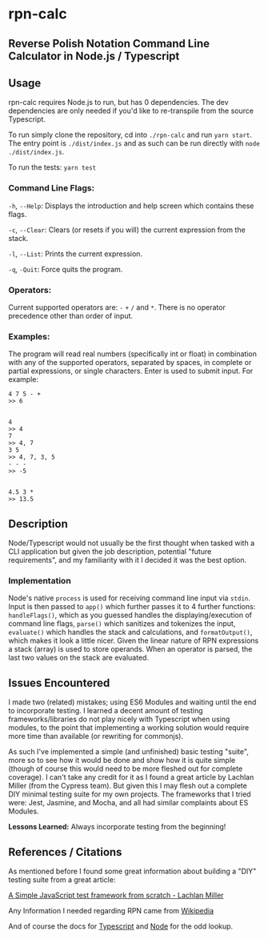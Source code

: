 # rpn-calc
## Reverse Polish Notation Command Line Calculator in Node.js / Typescript

## Usage
rpn-calc requires Node.js to run, but has 0 dependencies. The dev dependencies are only needed
if you'd like to re-transpile from the source Typescript.

To run simply clone the repository, cd into `./rpn-calc` and run `yarn start`.
The entry point is `./dist/index.js` and as such can be run directly with 
`node ./dist/index.js`.

To run the tests: `yarn test`

### Command Line Flags:
`-h`, `--Help`: Displays the introduction and help screen which contains these flags.

`-c`, `--Clear`: Clears (or resets if you will) the current expression from the stack.

`-l`, `--List`: Prints the current expression.

`-q`, `-Quit`: Force quits the program.

### Operators:
Current supported operators are: `-` `+` `/` and `*`. There is no operator precedence other than order of input.
### Examples:
The program will read real numbers (specifically int or float) in combination with any of the supported operators,
separated by spaces, in complete or partial expressions, or single characters. Enter is used to submit input. For example:
```
4 7 5 - +
>> 6


4
>> 4
7
>> 4, 7
3 5 
>> 4, 7, 3, 5
- - -
>> -5


4.5 3 *
>> 13.5
```

## Description
Node/Typescript would not usually be the first thought when tasked with a
CLI application but given the job description, potential "future requirements",
and my familiarity with it I decided it was the best option.

### Implementation
Node's native `process` is used for receiving command line input via `stdin`.  
Input is then passed to `app()` which further passes it to 4 further functions: 
`handleFlags()`, which as you guessed handles the displaying/execution of command
line flags, `parse()` which sanitizes and tokenizes the input, `evaluate()` which 
handles the stack and calculations, and `formatOutput()`, which makes it look a 
little nicer. Given the linear nature of RPN expressions a stack (array) is used to store
operands. When an operator is parsed, the last two values on the stack are evaluated. 


## Issues Encountered
I made two (related) mistakes; using ES6 Modules and waiting until the end to
incorporate testing. I learned a decent amount of testing frameworks/libraries do not
play nicely with Typescript when using modules, to the point that implementing
a working solution would require more time than available (or rewriting for commonjs). 

As such I've implemented
a simple (and unfinished) basic testing "suite", more so to see how it would be done 
and show how it is quite simple (though of course this would need to be more fleshed out for complete coverage). I can't take any credit for it as I found a great 
article by Lachlan Miller (from the Cypress team). But given this I may flesh out a
complete DIY minimal testing suite for my own projects. The frameworks that I tried were:
Jest, Jasmine, and Mocha, and all had similar complaints about ES Modules.

**Lessons Learned:** Always incorporate testing from the beginning!

## References / Citations
As mentioned before I found some great information about building a "DIY" testing 
suite from a great article:

[A Simple JavaScript test framework from scratch - Lachlan Miller](https://codeburst.io/a-simple-javascript-test-framework-from-scratch-89d6e7d22e74)

Any Information I needed regarding RPN came from [Wikipedia](https://en.wikipedia.org/wiki/Reverse_Polish_notation)

And of course the docs for [Typescript](https://www.typescriptlang.org) and [Node](https://nodejs.org/en/docs/) for the odd lookup.